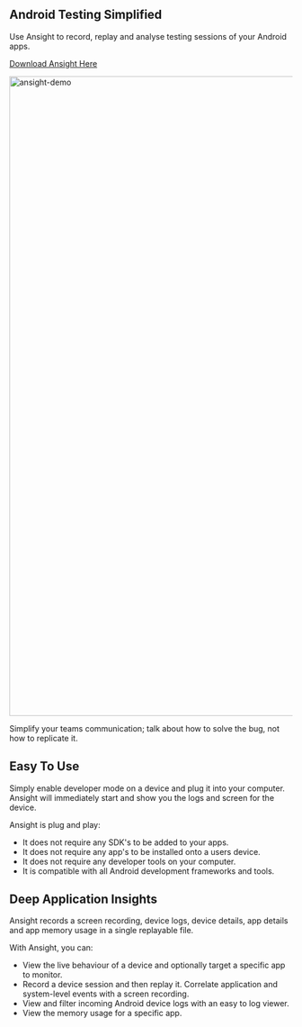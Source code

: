 ## Android Testing Simplified

Use Ansight to record, replay and analyse testing sessions of your Android apps.

[Download Ansight Here](https://github.com/Ansight/ansight.releases/releases/latest)

<img width="1136" alt="ansight-demo" src="https://user-images.githubusercontent.com/3260473/231393143-430889cb-afd7-400c-978c-e6c3b8a6ff5c.png">

Simplify your teams communication; talk about how to solve the bug, not how to replicate it.

## Easy To Use

Simply enable developer mode on a device and plug it into your computer. Ansight will immediately start and show you the logs and screen for the device.

Ansight is plug and play:

 * It does not require any SDK's to be added to your apps.
 * It does not require any app's to be installed onto a users device.
 * It does not require any developer tools on your computer.
 * It is compatible with all Android development frameworks and tools.

## Deep Application Insights

Ansight records a screen recording, device logs, device details, app details and app memory usage in a single replayable file.

With Ansight, you can:

 * View the live behaviour of a device and optionally target a specific app to monitor.
 * Record a device session and then replay it. Correlate application and system-level events with a screen recording.
 * View and filter incoming Android device logs with an easy to log viewer.
 * View the memory usage for a specific app.
